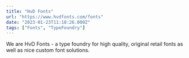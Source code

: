 ```yaml
---
title: "HvD Fonts"
url: "https://www.hvdfonts.com/fonts"
date: "2023-01-23T11:18:26.000Z"
tags: ["Fonts", "TypeFoundry"]
---
```


We are HvD Fonts - a type foundry for high quality, original retail fonts as well as nice custom font solutions.
